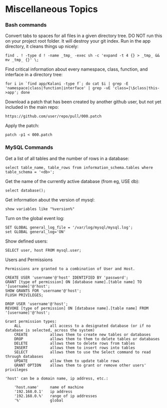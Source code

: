 Miscellaneous Topics
=======================



### Bash commands

Convert tabs to spaces for all files in a given directory tree. DO NOT run this on your project root folder. It will destroy your git index. Run in the app directory, it cleans things up nicely:

    find . ! -type d ! -name _tmp_ -exec sh -c 'expand -t 4 {} > _tmp_ && mv _tmp_ {}' \;

Find critical information about every namespace, class, function, and interface in a directory tree:

    for i in `find app/Kalani -type f`; do cat $i | grep -E 'namespace|class|function|interface' | grep -vE 'class=|\$class|this->app'; done


Download a patch that has been created by another github user, but not yet included in the main repo:

    https://github.com/user/repo/pull/000.patch

Apply the patch:

    patch -p1 < 000.patch



### MySQL Commands

Get a list of all tables and the number of rows in a database:

    select table_name, table_rows from information_schema.tables where table_schema = '<db>';

Get the name of the currently active database (from eg, USE db):

    select database();

Get information about the version of mysql:

    show variables like "%version%"

Turn on the global event log:

    SET GLOBAL general_log_file = '/var/log/mysql/mysql.log';
    set GLOBAL general_log='ON'

Show defined users:

    SELECT user, host FROM mysql.user;


Users and Permissions

    Permissions are granted to a combination of User and Host.

    CREATE USER 'username'@'host' IDENTIFIED BY 'password';
    GRANT [type of permission] ON [database name].[table name] TO '[username]'@'host';
    SHOW GRANTS FOR 'username'@'host';
    FLUSH PRIVILEGES;
    
    DROP USER 'username'@'host';
    REVOKE [type of permission] ON [database name].[table name] FROM '[username]'@'host';

    Grant permission types:
        ALL             all access to a designated database (or if no database is selected, across the system)
        CREATE          allows them to create new tables or databases
        DROP            allows them to them to delete tables or databases
        DELETE          allows them to delete rows from tables
        INSERT          allows them to insert rows into tables
        SELECT          allows them to use the Select command to read through databases
        UPDATE          allow them to update table rows
        GRANT OPTION    allows them to grant or remove other users' privileges

    'host' can be a domain name, ip address, etc.:

        'host.name'     name of machine
        '192.168.0.1'   ip address
        '192.168.0.%'   range of ip addresses
        '%'             global

